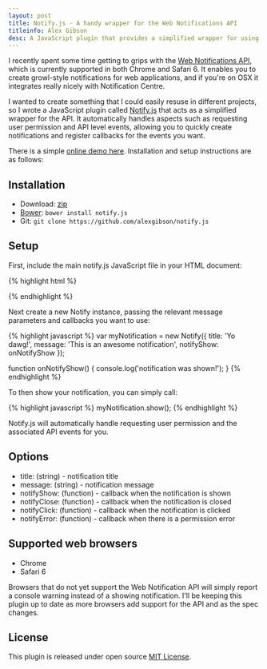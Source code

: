 ```yaml
---
layout: post
title: Notify.js - A handy wrapper for the Web Notifications API
titleinfo: Alex Gibson
desc: A JavaScript plugin that provides a simplified wrapper for using the Web Notifications API.
---
```


I recently spent some time getting to grips with the [Web Notifications API](http://www.w3.org/TR/notifications/), which is currently supported in both Chrome and Safari 6. It enables you to create growl-style notifications for web applications, and if you're on OSX it integrates really nicely with Notification Centre. 

I wanted to create something that I could easily resuse in different projects, so I wrote a JavaScript plugin called [Notify.js](https://github.com/alexgibson/notify.js) that acts as a simplified wrapper for the API. It automatically handles aspects such as requesting user permission and API level events, allowing you to quickly create notifications and register callbacks for the events you want.

There is a simple [online demo here](http://alxgbsn.co.uk/notify.js/). Installation and setup instructions are as follows:

Installation
---------------------------------------

* Download: [zip](https://github.com/alexgibson/notify.js/zipball/master)
* [Bower](https://github.com/twitter/bower/): `bower install notify.js`
* Git: `git clone https://github.com/alexgibson/notify.js`

Setup
---------

First, include the main notify.js JavaScript file in your HTML document:

{% highlight html %}
<script src="notify.js"></script>
{% endhighlight %}

Next create a new Notify instance, passing the relevant message parameters and callbacks you want to use:

{% highlight javascript %}
var myNotification = new Notify({
	title: 'Yo dawg!', 
	message: 'This is an awesome notification', 
	notifyShow: onNotifyShow
});

function onNotifyShow() {
	console.log('notification was shown!');
}
{% endhighlight %}

To then show your notification, you can simply call:

{% highlight javascript %}
myNotification.show(); 
{% endhighlight %}

Notify.js will automatically handle requesting user permission and the associated API events for you.

Options
-------

* title: (string) - notification title
* message: (string) - notification message
* notifyShow: (function) - callback when the notification is shown
* notifyClose: (function) - callback when the notification is closed
* notifyClick: (function) - callback when the notification is clicked
* notifyError: (function) - callback when there is a permission error

Supported web browsers
----------------------

- Chrome
- Safari 6

Browsers that do not yet support the Web Notification API will simply report a console warning instead of a showing notification. I'll be keeping this plugin up to date as more browsers add support for the API and as the spec changes.

License
-------

This plugin is released under open source [MIT License](https://github.com/alexgibson/notify.js/blob/master/LICENSE.md).